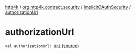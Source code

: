 [http4k](../../index.md) / [org.http4k.contract.security](../index.md) / [ImplicitOAuthSecurity](index.md) / [authorizationUrl](./authorization-url.md)

# authorizationUrl

`val authorizationUrl: `[`Uri`](../../org.http4k.core/-uri/index.md) [(source)](https://github.com/http4k/http4k/blob/master/http4k-contract/src/main/kotlin/org/http4k/contract/security/OAuthSecurity.kt#L35)